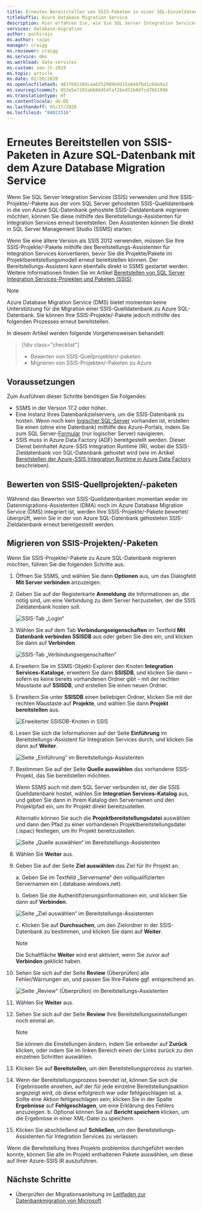 ```yaml
---
title: Erneutes Bereitstellen von SSIS-Paketen in einer SQL-Einzeldatenbank
titleSuffix: Azure Database Migration Service
description: Hier erfahren Sie, wie Sie SQL Server Integration Services-Pakete und -Projekte mit dem Azure Database Migration Service und dem Datenmigrations-Assistenten zu einer Azure SQL-Einzeldatenbank migrieren.
services: database-migration
author: pochiraju
ms.author: rajpo
manager: craigg
ms.reviewer: craigg
ms.service: dms
ms.workload: data-services
ms.custom: seo-lt-2019
ms.topic: article
ms.date: 02/20/2020
ms.openlocfilehash: 483f60138dcaa6252999b9d15e846fbd1c68e9a2
ms.sourcegitcommit: 053e5e7103ab666454faf26ed51b0dfcd7661996
ms.translationtype: HT
ms.contentlocale: de-DE
ms.lasthandoff: 05/27/2020
ms.locfileid: "84021516"
---
```

# <a name="redeploy-ssis-packages-to-azure-sql-database-with-azure-database-migration-service"></a>Erneutes Bereitstellen von SSIS-Paketen in Azure SQL-Datenbank mit dem Azure Database Migration Service

Wenn Sie SQL Server Integration Services (SSIS) verwenden und Ihre SSIS-Projekte/-Pakete aus der vom SQL Server gehosteten SSIS-Quelldatenbank in die von Azure SQL-Datenbank gehostete SSIS-Zieldatenbank migrieren möchten, können Sie diese mithilfe des Bereitstellungs-Assistenten für Integration Services erneut bereitstellen. Den Assistenten können Sie direkt in SQL Server Management Studio (SSMS) starten.

Wenn Sie eine ältere Version als SSIS 2012 verwenden, müssen Sie Ihre SSIS-Projekte/-Pakete mithilfe des Bereitstellungs-Assistenten für Integration Services konvertieren, bevor Sie die Projekte/Pakete im Projektbereitstellungsmodell erneut bereitstellen können. Der Bereitstellungs-Assistent kann ebenfalls direkt in SSMS gestartet werden. Weitere Informationen finden Sie im Artikel [Bereitstellen von SQL Server Integration Services-Projekten und Paketen (SSIS)](https://docs.microsoft.com/sql/integration-services/packages/deploy-integration-services-ssis-projects-and-packages?view=sql-server-2017#convert).

> [!NOTE]
> Azure Database Migration Service (DMS) bietet momentan keine Unterstützung für die Migration einer SSIS-Quelldatenbank zu Azure SQL-Datenbank. Sie können Ihre SSIS-Projekte/-Pakete jedoch mithilfe des folgenden Prozesses erneut bereitstellen.

In diesem Artikel werden folgende Vorgehensweisen behandelt:
> [!div class="checklist"]
>
> * Bewerten von SSIS-Quellprojekten/-paketen.
> * Migrieren von SSIS-Projekten/-Paketen zu Azure

## <a name="prerequisites"></a>Voraussetzungen

Zum Ausführen dieser Schritte benötigen Sie Folgendes:

* SSMS in der Version 17.2 oder höher.
* Eine Instanz Ihres Datenbankzielservers, um die SSIS-Datenbank zu hosten. Wenn noch kein [logischer SQL-Server](../azure-sql/database/logical-servers.md) vorhanden ist, erstellen Sie einen (ohne eine Datenbank) mithilfe des Azure-Portals, indem Sie zum SQL Server-[Formular](https://ms.portal.azure.com/#create/Microsoft.SQLServer) (nur logischer Server) navigieren.
* SSIS muss in Azure Data Factory (ADF) bereitgestellt werden. Dieser Dienst beinhaltet Azure-SSIS Integration Runtime (IR), wobei die SSIS-Zieldatenbank von SQL-Datenbank gehostet wird (wie im Artikel [Bereitstellen der Azure-SSIS Integration Runtime in Azure Data Factory](https://docs.microsoft.com/azure/data-factory/tutorial-deploy-ssis-packages-azure) beschrieben).

## <a name="assess-source-ssis-projectspackages"></a>Bewerten von SSIS-Quellprojekten/-paketen

Während das Bewerten von SSIS-Quelldatenbanken momentan weder im Datenmigrations-Assistenten (DMA) noch im Azure Database Migration Service (DMS) integriert ist, werden Ihre SSIS-Projekte/-Pakete bewertet/überprüft, wenn Sie in der von Azure SQL-Datenbank gehosteten SSIS-Zieldatenbank erneut bereitgestellt werden.

## <a name="migrate-ssis-projectspackages"></a>Migrieren von SSIS-Projekten/-Paketen

Wenn Sie SSIS-Projekte/-Pakete zu Azure SQL-Datenbank migrieren möchten, führen Sie die folgenden Schritte aus.

1. Öffnen Sie SSMS, und wählen Sie dann **Optionen** aus, um das Dialogfeld **Mit Server verbinden** anzuzeigen.

2. Geben Sie auf der Registerkarte **Anmeldung** die Informationen an, die nötig sind, um eine Verbindung zu dem Server herzustellen, der die SSIS Zieldatenbank hosten soll.

    ![SSIS-Tab „Login“](media/how-to-migrate-ssis-packages/dms-ssis-login-tab.png)

3. Wählen Sie auf dem Tab **Verbindungseigenschaften** im Textfeld **Mit Datenbank verbinden** **SSISDB** aus oder geben Sie dies ein, und klicken Sie dann auf **Verbinden**.

    ![SSIS-Tab „Verbindungseigenschaften“](media/how-to-migrate-ssis-packages/dms-ssis-conncetion-properties-tab.png)

4. Erweitern Sie im SSMS-Objekt-Explorer den Knoten **Integration Services-Kataloge**, erweitern Sie dann **SSISDB**, und klicken Sie dann – sofern es keine bereits vorhandenen Ordner gibt – mit der rechten Maustaste auf **SSISDB**, und erstellen Sie einen neuen Ordner.

5. Erweitern Sie unter **SSISDB** einen beliebigen Ordner, klicken Sie mit der rechten Maustaste auf **Projekte**, und wählen Sie dann **Projekt bereitstellen** aus.

    ![Erweiterter SSISDB-Knoten in SSIS](media/how-to-migrate-ssis-packages/dms-ssis-ssisdb-node-expanded.png)

6. Lesen Sie sich die Informationen auf der Seite **Einführung** im Bereitstellungs-Assistent für Integration Services durch, und klicken Sie dann auf **Weiter**.

    ![Seite „Einführung“ im Bereitstellungs-Assistenten](media/how-to-migrate-ssis-packages/dms-deployment-wizard-introduction-page.png)

7. Bestimmen Sie auf der Seite **Quelle auswählen** das vorhandene SSIS-Projekt, das Sie bereitstellen möchten.

    Wenn SSMS auch mit dem SQL Server verbunden ist, der die SSIS Quelldatenbank hostet, wählen Sie **Integration Services-Katalog** aus, und geben Sie dann in Ihrem Katalog den Servernamen und den Projektpfad ein, um Ihr Projekt direkt bereitzustellen.

    Alternativ können Sie auch die **Projektbereitstellungsdatei** auswählen und dann den Pfad zu einer vorhandenen Projektbereitstellungsdatei (.ispac) festlegen, um Ihr Projekt bereitzustellen.

    ![Seite „Quelle auswählen“ im Bereitstellungs-Assistenten](media/how-to-migrate-ssis-packages/dms-deployment-wizard-select-source-page.png)
 
8. Wählen Sie **Weiter** aus.
9. Geben Sie auf der Seite **Ziel auswählen** das Ziel für Ihr Projekt an.

    a. Geben Sie im Textfeld „Servername“ den vollqualifizierten Servernamen ein (<Servername>.database.windows.net).

    b. Geben Sie die Authentifizierungsinformationen ein, und klicken Sie dann auf **Verbinden**.

    ![Seite „Ziel auswählen“ im Bereitstellungs-Assistenten](media/how-to-migrate-ssis-packages/dms-deployment-wizard-select-destination-page.png)

    c. Klicken Sie auf **Durchsuchen**, um den Zielordner in der SSIS-Datenbank zu bestimmen, und klicken Sie dann auf **Weiter**.

    > [!NOTE]
    > Die Schaltfläche **Weiter** wird erst aktiviert, wenn Sie zuvor auf **Verbinden** geklickt haben.

10. Sehen Sie sich auf der Seite **Review** (Überprüfen) alle Fehler/Warnungen an, und passen Sie Ihre Pakete ggf. entsprechend an.

    ![Seite „Review“ (Überprüfen) im Bereitstellungs-Assistenten](media/how-to-migrate-ssis-packages/dms-deployment-wizard-validate-page.png)

11. Wählen Sie **Weiter** aus.

12. Sehen Sie sich auf der Seite **Review** Ihre Bereitstellungseinstellungen noch einmal an.

    > [!NOTE]
    > Sie können die Einstellungen ändern, indem Sie entweder auf **Zurück** klicken, oder indem Sie im linken Bereich einen der Links zurück zu den einzelnen Schritten auswählen.

13. Klicken Sie auf **Bereitstellen**, um den Bereitstellungsprozess zu starten.

14. Wenn der Bereitstellungsprozess beendet ist, können Sie sich die Ergebnisseite ansehen, auf der für jede einzelne Bereitstellungsaktion angezeigt wird, ob diese erfolgreich war oder fehlgeschlagen ist.
    a. Sollte eine Aktion fehlgeschlagen sein, klicken Sie in der Spalte **Ergebnisse** auf **Fehlgeschlagen**, um eine Erklärung des Fehlers anzuzeigen.
    b. Optional können Sie auf **Bericht speichern** klicken, um die Ergebnisse in einer XML-Datei zu speichern.

15. Klicken Sie abschließend auf **Schließen**, um den Bereitstellungs-Assistenten für Integration Services zu verlassen.

Wenn die Bereitstellung Ihres Projekts problemlos durchgeführt werden konnte, können Sie alle im Projekt enthaltenen Pakete auswählen, um diese auf Ihrer Azure-SSIS IR auszuführen.

## <a name="next-steps"></a>Nächste Schritte

* Überprüfen der Migrationsanleitung im [Leitfaden zur Datenbankmigration von Microsoft](https://datamigration.microsoft.com/)
